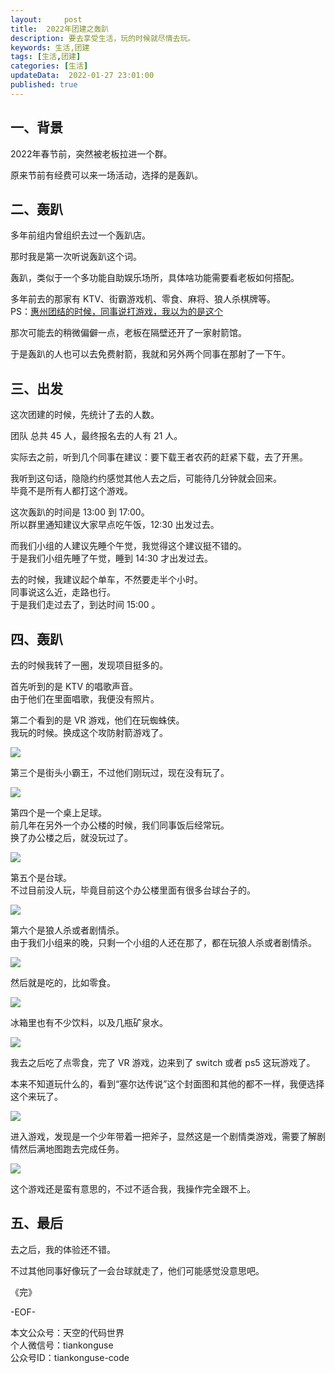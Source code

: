 ```yaml
---   
layout:     post  
title:  2022年团建之轰趴      
description: 要去享受生活，玩的时候就尽情去玩。  
keywords: 生活,团建 
tags: [生活,团建]    
categories: [生活]  
updateData:  2022-01-27 23:01:00  
published: true  
---  
```



## 一、背景


2022年春节前，突然被老板拉进一个群。  


原来节前有经费可以来一场活动，选择的是轰趴。  


## 二、轰趴


多年前组内曾组织去过一个轰趴店。  


那时我是第一次听说轰趴这个词。  

 
轰趴，类似于一个多功能自助娱乐场所，具体啥功能需要看老板如何搭配。  


多年前去的那家有 KTV、街霸游戏机、零食、麻将、狼人杀棋牌等。  
PS：[惠州团结的时候，同事说打游戏，我以为的是这个](https://mp.weixin.qq.com/s/_Erg9rlKW7xgHbpZmljzDw)  


那次可能去的稍微偏僻一点，老板在隔壁还开了一家射箭馆。  


于是轰趴的人也可以去免费射箭，我就和另外两个同事在那射了一下午。  


## 三、出发  


这次团建的时候，先统计了去的人数。  


团队 总共 45 人，最终报名去的人有 21 人。  


实际去之前，听到几个同事在建议：要下载王者农药的赶紧下载，去了开黑。  


我听到这句话，隐隐约约感觉其他人去之后，可能待几分钟就会回来。  
毕竟不是所有人都打这个游戏。  


这次轰趴的时间是 13:00 到 17:00。  
所以群里通知建议大家早点吃午饭，12:30 出发过去。  


而我们小组的人建议先睡个午觉，我觉得这个建议挺不错的。  
于是我们小组先睡了午觉，睡到 14:30 才出发过去。  


去的时候，我建议起个单车，不然要走半个小时。  
同事说这么近，走路也行。  
于是我们走过去了，到达时间 15:00 。  


## 四、轰趴


去的时候我转了一圈，发现项目挺多的。  


首先听到的是 KTV 的唱歌声音。  
由于他们在里面唱歌，我便没有照片。  


第二个看到的是 VR 游戏，他们在玩蜘蛛侠。  
我玩的时候。换成这个攻防射箭游戏了。  


![](https://res2022.tiankonguse.com/images/2022/01/27/001.png)  


第三个是街头小霸王，不过他们刚玩过，现在没有玩了。  


![](https://res2022.tiankonguse.com/images/2022/01/27/002.png)  


第四个是一个桌上足球。  
前几年在另外一个办公楼的时候，我们同事饭后经常玩。  
换了办公楼之后，就没玩过了。  


![](https://res2022.tiankonguse.com/images/2022/01/27/003.png)  


第五个是台球。  
不过目前没人玩，毕竟目前这个办公楼里面有很多台球台子的。  



![](https://res2022.tiankonguse.com/images/2022/01/27/004.png)  


第六个是狼人杀或者剧情杀。  
由于我们小组来的晚，只剩一个小组的人还在那了，都在玩狼人杀或者剧情杀。  


![](https://res2022.tiankonguse.com/images/2022/01/27/005.png)  


然后就是吃的，比如零食。  



![](https://res2022.tiankonguse.com/images/2022/01/27/006.png)  



冰箱里也有不少饮料，以及几瓶矿泉水。  


![](https://res2022.tiankonguse.com/images/2022/01/27/007.png)  



我去之后吃了点零食，完了 VR 游戏，边来到了 switch 或者 ps5 这玩游戏了。  


本来不知道玩什么的，看到“塞尔达传说”这个封面图和其他的都不一样，我便选择这个来玩了。  


![](https://res2022.tiankonguse.com/images/2022/01/27/008.png) 


进入游戏，发现是一个少年带着一把斧子，显然这是一个剧情类游戏，需要了解剧情然后满地图跑去完成任务。  


![](https://res2022.tiankonguse.com/images/2022/01/27/009.png) 


这个游戏还是蛮有意思的，不过不适合我，我操作完全跟不上。  


## 五、最后  


去之后，我的体验还不错。  


不过其他同事好像玩了一会台球就走了，他们可能感觉没意思吧。  



《完》  


-EOF-  



本文公众号：天空的代码世界  
个人微信号：tiankonguse  
公众号ID：tiankonguse-code  
  

